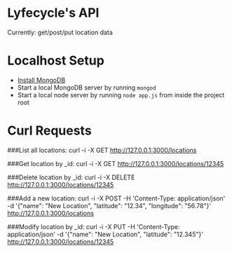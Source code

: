 Lyfecycle's API
=============

Currently: get/post/put location data

Localhost Setup
=============

- [Install MongoDB](http://docs.mongodb.org/manual/installation/)
- Start a local MongoDB server by running `mongod`
- Start a local node server by running `node app.js` from inside the project root

Curl Requests
=============

###List all locations:
	curl -i -X GET http://127.0.0.1:3000/locations

###Get location by _id:
	curl -i -X GET http://127.0.0.1:3000/locations/12345

###Delete location by _id:
	curl -i -X DELETE http://127.0.0.1:3000/locations/12345

###Add a new location:
	curl -i -X POST -H 'Content-Type: application/json' -d '{"name": "New Location", "latitude": "12.34", "longitude": "56.78"}' http://127.0.0.1:3000/locations

###Modify location by _id:
	curl -i -X PUT -H 'Content-Type: application/json' -d '{"name": "New Location", "latitude": "12.345"}' http://127.0.0.1:3000/locations/12345